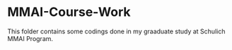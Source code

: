 # MMAI-Course-Work

This folder contains some codings done in my graaduate study at Schulich MMAI Program.
